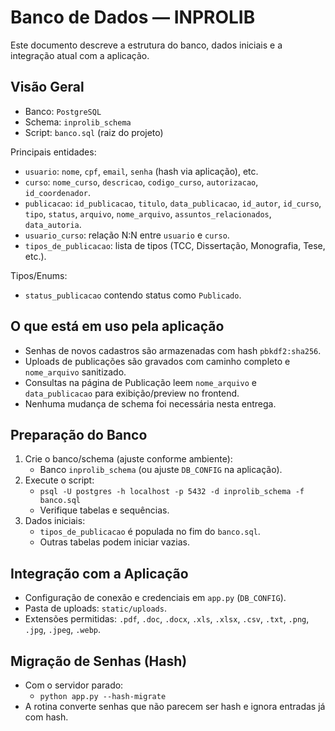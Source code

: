 # Banco de Dados — INPROLIB

Este documento descreve a estrutura do banco, dados iniciais e a integração atual com a aplicação.

## Visão Geral
- Banco: `PostgreSQL`
- Schema: `inprolib_schema`
- Script: `banco.sql` (raiz do projeto)

Principais entidades:
- `usuario`: `nome`, `cpf`, `email`, `senha` (hash via aplicação), etc.
- `curso`: `nome_curso`, `descricao`, `codigo_curso`, `autorizacao`, `id_coordenador`.
- `publicacao`: `id_publicacao`, `titulo`, `data_publicacao`, `id_autor`, `id_curso`, `tipo`, `status`, `arquivo`, `nome_arquivo`, `assuntos_relacionados`, `data_autoria`.
- `usuario_curso`: relação N:N entre `usuario` e `curso`.
- `tipos_de_publicacao`: lista de tipos (TCC, Dissertação, Monografia, Tese, etc.).

Tipos/Enums:
- `status_publicacao` contendo status como `Publicado`.

## O que está em uso pela aplicação
- Senhas de novos cadastros são armazenadas com hash `pbkdf2:sha256`.
- Uploads de publicações são gravados com caminho completo e `nome_arquivo` sanitizado.
- Consultas na página de Publicação leem `nome_arquivo` e `data_publicacao` para exibição/preview no frontend.
- Nenhuma mudança de schema foi necessária nesta entrega.

## Preparação do Banco
1. Crie o banco/schema (ajuste conforme ambiente):
   - Banco `inprolib_schema` (ou ajuste `DB_CONFIG` na aplicação).
2. Execute o script:
   - `psql -U postgres -h localhost -p 5432 -d inprolib_schema -f banco.sql`
   - Verifique tabelas e sequências.
3. Dados iniciais:
   - `tipos_de_publicacao` é populada no fim do `banco.sql`.
   - Outras tabelas podem iniciar vazias.

## Integração com a Aplicação
- Configuração de conexão e credenciais em `app.py` (`DB_CONFIG`).
- Pasta de uploads: `static/uploads`.
- Extensões permitidas: `.pdf`, `.doc`, `.docx`, `.xls`, `.xlsx`, `.csv`, `.txt`, `.png`, `.jpg`, `.jpeg`, `.webp`.

## Migração de Senhas (Hash)
- Com o servidor parado:
  - `python app.py --hash-migrate`
- A rotina converte senhas que não parecem ser hash e ignora entradas já com hash.